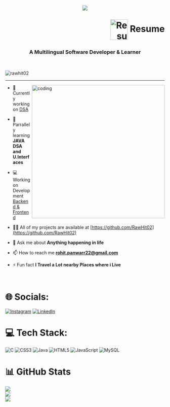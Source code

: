 <h1 align="center">
  <a href="https://git.io/typing-svg">
    <img src="https://readme-typing-svg.demolab.com?font=Major+Mono+Display&size=46&pause=10000&color=F78449FF&center=true&vCenter=true&width=600&height=100&lines=Hi+👋+Rohit+Here!">
  </a>

  <p align="right">
 
  <a href="https://drive.google.com/file/d/1pjVrkYHvCMjRV1PDzOTG5wH3hKG_bjJQ/view?usp=sharing" style="text-decoration: none; margin-left: 10px;">
    <img src="https://img.icons8.com/?size=512&id=44834&format=png" alt="Resume" width="55px" height="65px" style="vertical-align: middle;" />
    Resume
  </a>
</p>
  
</h1>
<h3 align="center">A Multilingual Software Developer & Learner <br></h3>
<br>
<p align="left"> <img src="https://komarev.com/ghpvc/?username=rawhit02&label=Profile%20views&color=0e75b6&style=flat" alt="rawhit02" /> </p>
<hr>

<img align="right" alt="coding" width="420" src="https://ozoneunited.com/wp-content/uploads/2023/03/animation_640_ldvo3nr6-min-1.gif">



- 🔭 Currently working on [DSA](https://leetcode.com/rohitroody47/)

- 🌱 Parrallely learning **JAVA DSA and U.Interfaces**

- 💻 Working on Development [Backend & Frontend](https://rawhit02.github.io/kaps/)

- 👨‍💻 All of my projects are available at [https://github.com/RawHit02](https://github.com/RawHit02)

- 💬 Ask me about **Anything happening in life**

- 📫 How to reach me **rohit.panwarr22@gmail.com**

- ⚡ Fun fact **I Travel a Lot nearby Places where i Live**

<br>

# 🌐 Socials:
[![Instagram](https://img.shields.io/badge/Instagram-%23E4405F.svg?logo=Instagram&logoColor=white)](https://instagram.com/rohit_panwar_.__/) [![LinkedIn](https://img.shields.io/badge/LinkedIn-%230077B5.svg?logo=linkedin&logoColor=white)](https://linkedin.com/in/rohit-panwar-/) 

# 💻 Tech Stack:
![C](https://img.shields.io/badge/c-%2300599C.svg?style=plastic&logo=c&logoColor=white) ![CSS3](https://img.shields.io/badge/css3-%231572B6.svg?style=plastic&logo=css3&logoColor=white) ![Java](https://img.shields.io/badge/java-%23ED8B00.svg?style=plastic&logo=java&logoColor=white) ![HTML5](https://img.shields.io/badge/html5-%23E34F26.svg?style=plastic&logo=html5&logoColor=white) ![JavaScript](https://img.shields.io/badge/javascript-%23323330.svg?style=plastic&logo=javascript&logoColor=%23F7DF1E) ![MySQL](https://img.shields.io/badge/mysql-%2300f.svg?style=plastic&logo=mysql&logoColor=white) 

# 📊 GitHub Stats          
![](https://github-readme-stats.vercel.app/api?username=RawHit02&theme=light&hide_border=true&include_all_commits=true&count_private=true)<br/>
![](https://github-readme-streak-stats.herokuapp.com/?user=RawHit02&theme=dark&hide_border=true)<br/>
![](https://github-readme-stats.vercel.app/api/top-langs/?username=RawHit02&theme=light&hide_border=true&include_all_commits=true&count_private=true&layout=compact)
